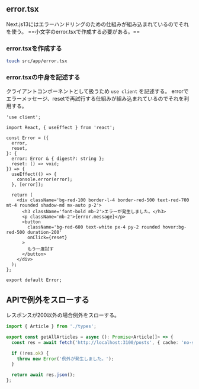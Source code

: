 ## error.tsx

Next.js13にはエラーハンドリングのための仕組みが組み込まれているのでそれを使う。
==小文字のerror.tsxで作成する必要がある。==

### error.tsxを作成する

```sh
touch src/app/error.tsx
```

### error.tsxの中身を記述する

クライアントコンポーネントとして扱うため ```use client``` を記述する。
errorでエラーメッセージ、resetで再試行する仕組みが組み込まれているのでそれを利用する。

```tsx
'use client';

import React, { useEffect } from 'react';

const Error = ({
  error,
  reset,
}: {
  error: Error & { digest?: string };
  reset: () => void;
}) => {
  useEffect(() => {
    console.error(error);
  }, [error]);

  return (
    <div className='bg-red-100 border-l-4 border-red-500 text-red-700 mt-4 rounded shadow-md mx-auto p-2'>
      <h3 className='font-bold mb-2'>エラーが発生しました。</h3>
      <p className='mb-2'>{error.message}</p>
      <button
        className='bg-red-600 text-white px-4 py-2 rounded hover:bg-red-500 duration-200'
        onClick={reset}
      >
        もう一度試す
      </button>
    </div>
  );
};

export default Error;
```

## APIで例外をスローする

レスポンスが200以外の場合例外をスローする。

```ts
import { Article } from './types';

export const getAllArticles = async (): Promise<Article[]> => {
  const res = await fetch('http://localhost:3100/posts', { cache: 'no-store' }); // SSR

  if (!res.ok) {
    throw new Error('例外が発生しました。');
  }

  return await res.json();
};
```
